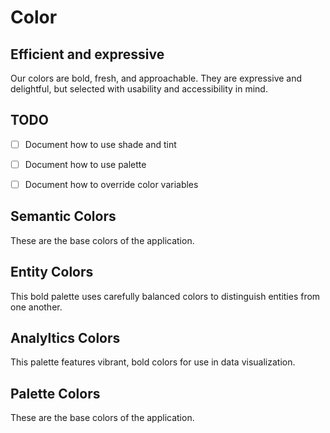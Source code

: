 Color
===========

Efficient and expressive
------------------------

Our colors are bold, fresh, and approachable. They are expressive and delightful, but selected with usability and accessibility in mind.


TODO
--------------

-[ ] Document how to use shade and tint
-[ ] Document how to use palette
-[ ] Document how to override color variables


Semantic Colors
--------------

These are the base colors of the application.

<primary-colors-example></primary-colors-example>

Entity Colors
--------------

This bold palette uses carefully balanced colors to distinguish entities from one another.

<entity-colors-example></entity-colors-example>

Analyltics Colors
--------------

This palette features vibrant, bold colors for use in data visualization.

<analytics-colors-example></analytics-colors-example>

Palette Colors
--------------

These are the base colors of the application.

<palette-colors-example></palette-colors-example>
